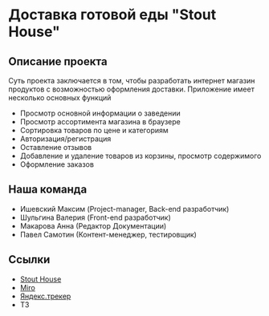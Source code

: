 # Доставка готовой еды "Stout House"

## Описание проекта
Суть проекта заключается в том, чтобы разработать интернет магазин продуктов с возможностью оформления доставки.
Приложение имеет несколько основных функций
- Просмотр основной информации о заведении
- Просмотр ассортимента магазина в браузере
- Сортировка товаров по цене и категориям
- Авторизация/регистрация
- Оставление отзывов
- Добавление и удаление товаров из корзины, просмотр содержимого
- Оформление заказов



## Наша команда
- Ишевский Максим (Project-manager, Back-end разработчик)
- Шульгина Валерия (Front-end разработчик)
- Макарова Анна (Редактор Документации)
- Павел Самотин (Контент-менеджер, тестировщик)




## Ссылки
- [Stout House](http://maximkakdela.pythonanywhere.com/)
- [Miro](https://miro.com/app/board/uXjVPVBlgms=/)
- [Яндекс.трекер](https://tracker.yandex.ru/ORG/order:updated:true/filter?resolution=empty())
- ТЗ
